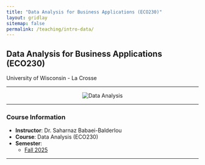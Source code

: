 ```yaml
---
title: "Data Analysis for Business Applications (ECO230)"
layout: gridlay
sitemap: false
permalink: /teaching/intro-data/
---
```


## Data Analysis for Business Applications (ECO230)

University of Wisconsin - La Crosse 

---

<div style="text-align: center;">
  <img src="/assets/images/Welcome-ECO230.png" alt="Data Analysis" style="max-width: 50%; height: auto;">
</div>

---

### Course Information
- **Instructor**: Dr. Saharnaz Babaei-Balderlou
- **Course**: Data Analysis (ECO230)
- **Semester**:
    - [Fall 2025](/teaching/intro-data/Fall2025)
    
  
---
